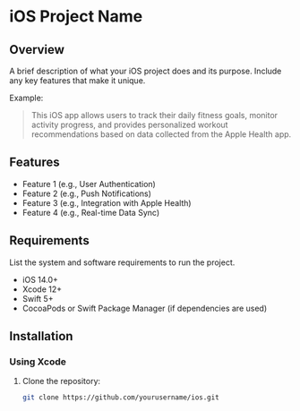 # iOS Project Name

## Overview
A brief description of what your iOS project does and its purpose. Include any key features that make it unique.

Example:
> This iOS app allows users to track their daily fitness goals, monitor activity progress, and provides personalized workout recommendations based on data collected from the Apple Health app.

## Features
- Feature 1 (e.g., User Authentication)
- Feature 2 (e.g., Push Notifications)
- Feature 3 (e.g., Integration with Apple Health)
- Feature 4 (e.g., Real-time Data Sync)
  
## Requirements
List the system and software requirements to run the project.

- iOS 14.0+
- Xcode 12+
- Swift 5+
- CocoaPods or Swift Package Manager (if dependencies are used)

## Installation

### Using Xcode
1. Clone the repository:
   ```bash
   git clone https://github.com/yourusername/ios.git
